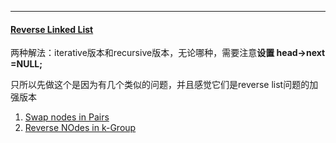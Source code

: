 

---
#### [Reverse Linked List](https://leetcode.com/problems/reverse-linked-list/)

两种解法：iterative版本和recursive版本，无论哪种，需要注意**设置 head->next =NULL;**

只所以先做这个是因为有几个类似的问题，并且感觉它们是reverse list问题的加强版本

1. [Swap nodes in Pairs](https://leetcode.com/problems/swap-nodes-in-pairs/)
2. [Reverse NOdes in k-Group](https://leetcode.com/problems/reverse-nodes-in-k-group/)
